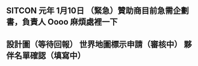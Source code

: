 SITCON 元年 	1月10日
	 （緊急）贊助商目前急需企劃書，負責人 Oooo 麻煩處裡一下
-------------------------------------------------------
設計圖（等待回報）
世界地圖標示申請（審核中）
	夥伴名單確認（填寫中）
-------------------------------------------------------